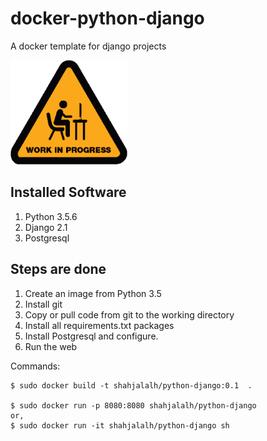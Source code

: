 # docker-python-django

A docker template for django projects

<img src="./images/under-construction.png" alt="Under Construction" width="187" height="167"/>


## Installed Software

1. Python 3.5.6
2. Django 2.1
3. Postgresql

## Steps are done
1. Create an image from Python 3.5
2. Install git 
3. Copy or pull code from git to the working directory
4. Install all requirements.txt packages
5. Install Postgresql and configure.
6. Run the web


Commands:

```
$ sudo docker build -t shahjalalh/python-django:0.1  .

$ sudo docker run -p 8080:8080 shahjalalh/python-django
or,
$ sudo docker run -it shahjalalh/python-django sh
```
